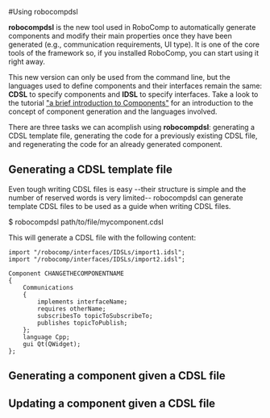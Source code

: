 #Using robocompdsl

**robocompdsl** is the new tool used in RoboComp to automatically generate components and modify their main properties once they have been generated (e.g., communication requirements, UI type). It is one of the core tools of the framework so, if you installed RoboComp, you can start using it right away.

This new version can only be used from the command line, but the languages used to define components and their interfaces remain the same: **CDSL** to specify components and **IDSL** to specify interfaces. Take a look to the tutorial ["a brief introduction to Components"](components.md) for an introduction to the concept of component generation and the languages involved.

There are three tasks we can acomplish using **robocompdsl**: generating a CDSL template file, generating the code for a previously existing CDSL file, and regenerating the code for an already generated component.

## Generating a CDSL template file
Even tough writing CDSL files is easy --their structure is simple and the number of reserved words is very limited-- robocompdsl can generate template CDSL files to be used as a guide when writing CDSL files.

 $ robocompdsl path/to/file/mycomponent.cdsl

This will generate a CDSL file with the following content:

    import "/robocomp/interfaces/IDSLs/import1.idsl";
    import "/robocomp/interfaces/IDSLs/import2.idsl";
 
    Component CHANGETHECOMPONENTNAME
    {
    	Communications
    	{
    		implements interfaceName;
    		requires otherName;
    		subscribesTo topicToSubscribeTo;
    		publishes topicToPublish;
    	};
    	language Cpp;
    	gui Qt(QWidget);
    };



 
## Generating a component given a CDSL file



## Updating a component given a CDSL file








